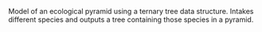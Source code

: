 Model of an ecological pyramid using a ternary tree data structure.
Intakes different species and outputs a tree containing those species in a pyramid.
